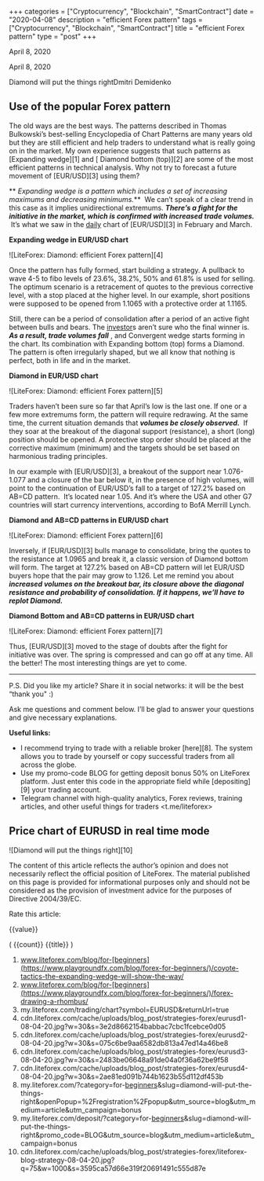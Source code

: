 +++
categories = ["Cryptocurrency", "Blockchain", "SmartContract"]
date = "2020-04-08"
description = "efficient Forex pattern"
tags = ["Cryptocurrency", "Blockchain", "SmartContract"]
title = "efficient Forex pattern"
type = "post"
+++

April 8, 2020

April 8, 2020

Diamond will put the things rightDmitri Demidenko

##  **Use of the popular Forex pattern**

The old ways are the best ways. The patterns described in Thomas
Bulkowski’s best-selling Encyclopedia of Chart Patterns are many years
old but they are still efficient and help traders to understand what is
really going on in the market. My own experience suggests that such
patterns as [Expanding wedge][1] and [ Diamond bottom (top)][2] are some
of the most efficient patterns in technical analysis. Why not try to
forecast a future movement of [EUR/USD][3] using them?

 ** _Expanding wedge is a pattern which includes a set of increasing
maximums and decreasing minimums._**  We can’t speak of a clear trend in
this case as it implies unidirectional extremums. **_There’s a fight for
the initiative in the market, which is confirmed with increased trade
volumes._**  It’s what we saw in the [daily](https://www.fintecher.org/2020/03/03/forex-trading-daily-strategy/) chart of [EUR/USD][3] in
February and March.

 **Expanding wedge in EUR/USD chart**

![LiteForex: Diamond: efficient Forex pattern][4]

Once the pattern has fully formed, start building a strategy. A pullback
to wave 4-5 to fibo levels of 23.6%, 38.2%, 50% and 61.8% is used for
selling. The optimum scenario is a retracement of quotes to the previous
corrective level, with a stop placed at the higher level. In our
example, short positions were supposed to be opened from 1.1065 with a
protective order at 1.1165.

Still, there can be a period of consolidation after a period of an
active fight between bulls and bears. The [investor](https://www.fintechee.com/tutorial-for-forex-trading/investor-mode/)s aren’t sure who the
final winner is. **_As a result, trade volumes fall_** , and Convergent
wedge starts forming in the chart. Its combination with Expanding bottom
(top) forms a Diamond. The pattern is often irregularly shaped, but we
all know that nothing is perfect, both in life and in the market.

 **Diamond in EUR/USD chart**

![LiteForex: Diamond: efficient Forex pattern][5]

Traders haven’t been sure so far that April’s low is the last one. If
one or a few more extremums form, the pattern will require redrawing. At
the same time, the current situation demands that **_volumes be closely
observed._**  If they soar at the breakout of the diagonal support
(resistance), a short (long) position should be opened. A protective
stop order should be placed at the corrective maximum (minimum) and the
targets should be set based on harmonious trading principles.

In our example with [EUR/USD][3], a breakout of the support near
1.076-1.077 and a closure of the bar below it, in the presence of high
volumes, will point to the continuation of EUR/USD’s fall to a target of
127.2% based on AB=CD pattern.  It’s located near 1.05. And it’s where
the USA and other G7 countries will start currency interventions,
according to BofA Merrill Lynch.

 **Diamond and AB=CD patterns in EUR/USD chart**

![LiteForex: Diamond: efficient Forex pattern][6]



Inversely, if [EUR/USD][3] bulls manage to consolidate, bring the quotes
to the resistance at 1.0965 and break it, a classic version of Diamond
bottom will form. The target at 127.2% based on AB=CD pattern will let
EUR/USD buyers hope that the pair may grow to 1.126. Let me remind you
about **_increased volumes on the breakout bar, its closure above the
diagonal resistance and probability of consolidation. If it happens,
we’ll have to replot Diamond._**

 **Diamond Bottom and AB=CD patterns in EUR/USD chart**

![LiteForex: Diamond: efficient Forex pattern][7]

Thus, [EUR/USD][3] moved to the stage of doubts after the fight for
initiative was over. The spring is compressed and can go off at any
time. All the better! The most interesting things are yet to come.

* * *

P.S. Did you like my article? Share it in social networks: it will be
the best “thank you" :)

Ask me questions and comment below. I’ll be glad to answer your
questions and give necessary explanations.

 **Useful links:**

  * I recommend trying to trade with a reliable broker [here][8]. The system allows you to trade by yourself or copy successful traders from all across the globe.
  * Use my promo-code BLOG for getting deposit bonus 50% on LiteForex platform. Just enter this code in the appropriate field while [depositing][9] your trading account.
  * Telegram channel with high-quality analytics, Forex reviews, training articles, and other useful things for traders <t.me/liteforex>





## Price chart of EURUSD in real time mode

![Diamond will put the things right][10]

The content of this article reflects the author’s opinion and does not
necessarily reflect the official position of LiteForex. The material
published on this page is provided for informational purposes only and
should not be considered as the provision of investment advice for the
purposes of Directive 2004/39/EC.

Rate this article:

{{value}}

( {{count}} {{title}} )

   1. www.liteforex.com/blog/for-[beginners](https://www.playgroundfx.com/blog/forex-for-beginners/)/coyote-tactics-the-expanding-wedge-will-show-the-way/
   2. www.liteforex.com/blog/for-[beginners](https://www.playgroundfx.com/blog/forex-for-beginners/)/forex-drawing-a-rhombus/
   3. my.liteforex.com/trading/chart?symbol=EURUSD&returnUrl=true
   4. cdn.liteforex.com/cache/uploads/blog_post/strategies-forex/eurusd1-08-04-20.jpg?w=30&s=3e2d8662154babbac7cbc1fcebce0d05
   5. cdn.liteforex.com/cache/uploads/blog_post/strategies-forex/eurusd2-08-04-20.jpg?w=30&s=075c6be9aa6582db813a47ed14a46be8
   6. cdn.liteforex.com/cache/uploads/blog_post/strategies-forex/eurusd3-08-04-20.jpg?w=30&s=2483be06648a91de04a0f36a62be9f58
   7. cdn.liteforex.com/cache/uploads/blog_post/strategies-forex/eurusd4-08-04-20.jpg?w=30&s=2ae81ed091b744b1623b55d112df453b
   8. my.liteforex.com/?category=for-[beginners](https://www.playgroundfx.com/blog/forex-for-beginners/)&slug=diamond-will-put-the-things-right&openPopup=%2Fregistration%2Fpopup&utm_source=blog&utm_medium=article&utm_campaign=bonus
   9. my.liteforex.com/deposit/?category=for-[beginners](https://www.playgroundfx.com/blog/forex-for-beginners/)&slug=diamond-will-put-the-things-right&promo_code=BLOG&utm_source=blog&utm_medium=article&utm_campaign=bonus
   10. cdn.liteforex.com/cache/uploads/blog_post/strategies-forex/liteforex-blog-strategy-08-04-20.jpg?q=75&w=1000&s=3595ca57d66e319f20691491c555d87e